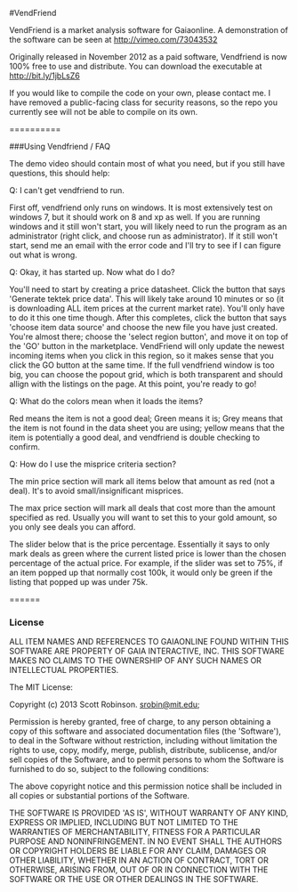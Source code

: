 #VendFriend




VendFriend is a market analysis software for Gaiaonline. A demonstration of the software can be seen at http://vimeo.com/73043532

Originally released in November 2012 as a paid software, Vendfriend is now 100% free to use and distribute. You can download the executable at http://bit.ly/1jbLsZ6

If you would like to compile the code on your own, please contact me. I have removed a public-facing class for security reasons, so the repo you currently see will not be able to compile on its own.


==========

###Using Vendfriend / FAQ

The demo video should contain most of what you need, but if you still have questions, this should help:


Q: I can't get vendfriend to run.

First off, vendfriend only runs on windows. It is most extensively test on windows 7, but it should work on 8 and xp as well. If you are running windows and it still won't start, you will likely need to run the program as an administrator (right click, and choose run as administrator). If it still won't start, send me an email with the error code and I'll try to see if I can figure out what is wrong.


Q: Okay, it has started up. Now what do I do?

You'll need to start by creating a price datasheet. Click the button that says 'Generate tektek price data'. This will likely take around 10 minutes or so (it is downloading ALL item prices at the current market rate). You'll only have to do it this one time though. After this completes, click the button that says 'choose item data source' and choose the new file you have just created. You're almost there; choose the 'select region button', and move it on top of the 'GO' button in the marketplace. VendFriend will only update the newest incoming items when you click in this region, so it makes sense that you click the GO button at the same time. If the full vendfriend window is too big, you can choose the popout grid, which is both transparent and should allign with the listings on the page. At this point, you're ready to go!


Q: What do the colors mean when it loads the items?

Red means the item is not a good deal; Green means it is; Grey means that the item is not found in the data sheet you are using; yellow means that the item is potentially a good deal, and vendfriend is double checking to confirm.


Q: How do I use the misprice criteria section?

The min price section will mark all items below that amount as red (not a deal). It's to avoid small/insignificant misprices.

The max price section will mark all deals that cost more than the amount specified as red. Usually you will want to set this to your gold amount, so you only see deals you can afford.

The slider below that is the price percentage. Essentially it says to only mark deals as green where the current listed price is lower than the chosen percentage of the actual price. For example, if the slider was set to 75%, if an item popped up that normally cost 100k, it would only be green if the listing that popped up was under 75k.


======

### License

ALL ITEM NAMES AND REFERENCES TO GAIAONLINE FOUND WITHIN THIS SOFTWARE ARE PROPERTY OF GAIA INTERACTIVE, INC. THIS SOFTWARE MAKES NO CLAIMS TO THE OWNERSHIP OF ANY SUCH NAMES OR INTELLECTUAL PROPERTIES.



The MIT License:

Copyright (c) 2013 Scott Robinson. srobin@mit.edu;

Permission is hereby granted, free of charge, to any person obtaining
a copy of this software and associated documentation files (the
'Software'), to deal in the Software without restriction, including
without limitation the rights to use, copy, modify, merge, publish,
distribute, sublicense, and/or sell copies of the Software, and to
permit persons to whom the Software is furnished to do so, subject to
the following conditions:

The above copyright notice and this permission notice shall be
included in all copies or substantial portions of the Software.

THE SOFTWARE IS PROVIDED 'AS IS', WITHOUT WARRANTY OF ANY KIND,
EXPRESS OR IMPLIED, INCLUDING BUT NOT LIMITED TO THE WARRANTIES OF
MERCHANTABILITY, FITNESS FOR A PARTICULAR PURPOSE AND NONINFRINGEMENT.
IN NO EVENT SHALL THE AUTHORS OR COPYRIGHT HOLDERS BE LIABLE FOR ANY
CLAIM, DAMAGES OR OTHER LIABILITY, WHETHER IN AN ACTION OF CONTRACT,
TORT OR OTHERWISE, ARISING FROM, OUT OF OR IN CONNECTION WITH THE
SOFTWARE OR THE USE OR OTHER DEALINGS IN THE SOFTWARE.
